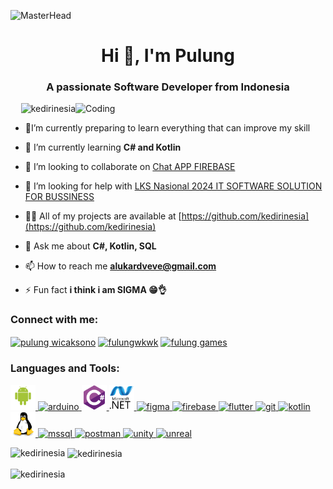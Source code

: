 ![MasterHead](https://1.bp.blogspot.com/-7A4WynwLsMw/XbBpCXG8fHI/AAAAAAAAMt4/uOa1bpLskYgrwGbllhSu2SDj_Mig8SXJQCLcBGAsYHQ/s1600/2000_600px.gif)

<h1 align="center">Hi 👋, I'm Pulung</h1>
<h3 align="center">A passionate Software Developer from Indonesia</h3>
<img align="right" alt="Coding" width="400" src="https://i.makeagif.com/media/9-18-2016/zIyiTP.gif"</img>

<p align="right"> <img src="https://komarev.com/ghpvc/?username=kedirinesia&label=Profile%20views&color=0e75b6&style=flat" alt="kedirinesia" /> </p>

- 🔭I’m currently preparing to learn everything that can improve my skill  

- 🌱 I’m currently learning **C# and Kotlin** 

- 👯 I’m looking to collaborate on [Chat APP FIREBASE](https://github.com/kedirinesia/FulungChatApp.git)

- 🤝 I’m looking for help with [LKS Nasional 2024 IT SOFTWARE SOLUTION FOR BUSSINESS](https://github.com/kedirinesia/grocerseeker-LKSN-2024.git)

- 👨‍💻 All of my projects are available at [https://github.com/kedirinesia](https://github.com/kedirinesia)

- 💬 Ask me about **C#, Kotlin, SQL**

- 📫 How to reach me **alukardveve@gmail.com**

- ⚡ Fun fact **i think i am SIGMA 😁👌**

<h3 align="left">Connect with me:</h3>
<p align="left">
<a href="https://fb.com/pulung wicaksono" target="blank"><img align="center" src="https://raw.githubusercontent.com/rahuldkjain/github-profile-readme-generator/master/src/images/icons/Social/facebook.svg" alt="pulung wicaksono" height="30" width="40" /></a>
<a href="https://instagram.com/fulungwkwk" target="blank"><img align="center" src="https://raw.githubusercontent.com/rahuldkjain/github-profile-readme-generator/master/src/images/icons/Social/instagram.svg" alt="fulungwkwk" height="30" width="40" /></a>
<a href="https://www.youtube.com/@fulunggames7964" target="blank"><img align="center" src="https://raw.githubusercontent.com/rahuldkjain/github-profile-readme-generator/master/src/images/icons/Social/youtube.svg" alt="fulung games" height="30" width="40" /></a>
</p>

<h3 align="left">Languages and Tools:</h3>
<p align="left"> <a href="https://developer.android.com" target="_blank" rel="noreferrer"> <img src="https://raw.githubusercontent.com/devicons/devicon/master/icons/android/android-original-wordmark.svg" alt="android" width="40" height="40"/> </a> <a href="https://www.arduino.cc/" target="_blank" rel="noreferrer"> <img src="https://cdn.worldvectorlogo.com/logos/arduino-1.svg" alt="arduino" width="40" height="40"/> </a> <a href="https://www.w3schools.com/cs/" target="_blank" rel="noreferrer"> <img src="https://raw.githubusercontent.com/devicons/devicon/master/icons/csharp/csharp-original.svg" alt="csharp" width="40" height="40"/> </a> <a href="https://dotnet.microsoft.com/" target="_blank" rel="noreferrer"> <img src="https://raw.githubusercontent.com/devicons/devicon/master/icons/dot-net/dot-net-original-wordmark.svg" alt="dotnet" width="40" height="40"/> </a> <a href="https://www.figma.com/" target="_blank" rel="noreferrer"> <img src="https://www.vectorlogo.zone/logos/figma/figma-icon.svg" alt="figma" width="40" height="40"/> </a> <a href="https://firebase.google.com/" target="_blank" rel="noreferrer"> <img src="https://www.vectorlogo.zone/logos/firebase/firebase-icon.svg" alt="firebase" width="40" height="40"/> </a> <a href="https://flutter.dev" target="_blank" rel="noreferrer"> <img src="https://www.vectorlogo.zone/logos/flutterio/flutterio-icon.svg" alt="flutter" width="40" height="40"/> </a> <a href="https://git-scm.com/" target="_blank" rel="noreferrer"> <img src="https://www.vectorlogo.zone/logos/git-scm/git-scm-icon.svg" alt="git" width="40" height="40"/> </a> <a href="https://kotlinlang.org" target="_blank" rel="noreferrer"> <img src="https://www.vectorlogo.zone/logos/kotlinlang/kotlinlang-icon.svg" alt="kotlin" width="40" height="40"/> </a> <a href="https://www.linux.org/" target="_blank" rel="noreferrer"> <img src="https://raw.githubusercontent.com/devicons/devicon/master/icons/linux/linux-original.svg" alt="linux" width="40" height="40"/> </a> <a href="https://www.microsoft.com/en-us/sql-server" target="_blank" rel="noreferrer"> <img src="https://www.svgrepo.com/show/303229/microsoft-sql-server-logo.svg" alt="mssql" width="40" height="40"/> </a> <a href="https://postman.com" target="_blank" rel="noreferrer"> <img src="https://www.vectorlogo.zone/logos/getpostman/getpostman-icon.svg" alt="postman" width="40" height="40"/> </a> <a href="https://unity.com/" target="_blank" rel="noreferrer"> <img src="https://www.vectorlogo.zone/logos/unity3d/unity3d-icon.svg" alt="unity" width="40" height="40"/> </a> <a href="https://unrealengine.com/" target="_blank" rel="noreferrer"> <img src="https://raw.githubusercontent.com/kenangundogan/fontisto/036b7eca71aab1bef8e6a0518f7329f13ed62f6b/icons/svg/brand/unreal-engine.svg" alt="unreal" width="40" height="40"/> </a> </p>

<p><img align="left" src="https://github-readme-stats.vercel.app/api/top-langs?username=kedirinesia&show_icons=true&locale=en&layout=compact" alt="kedirinesia" /></p>

<p>&nbsp;<img align="center" src="https://github-readme-stats.vercel.app/api?username=kedirinesia&show_icons=true&locale=en" alt="kedirinesia" /></p>

<p><img align="center" src="https://github-readme-streak-stats.herokuapp.com/?user=kedirinesia&" alt="kedirinesia" /></p>

